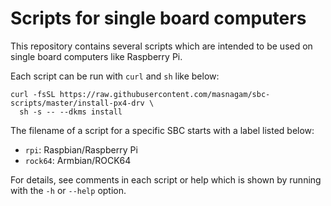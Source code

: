 # Scripts for single board computers

This repository contains several scripts which are intended to be used on single
board computers like Raspberry Pi.

Each script can be run with `curl` and `sh` like below:

```console
curl -fsSL https://raw.githubusercontent.com/masnagam/sbc-scripts/master/install-px4-drv \
  sh -s -- --dkms install
```

The filename of a script for a specific SBC starts with a label listed below:

* `rpi`: Raspbian/Raspberry Pi
* `rock64`: Armbian/ROCK64

For details, see comments in each script or help which is shown by running with
the `-h` or `--help` option.
